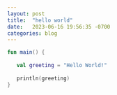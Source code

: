 ```yaml
---
layout: post
title:  "hello world"
date:   2023-06-16 19:56:35 -0700
categories: blog
---
```


``` kotlin
fun main() {
   
   val greeting = "Hello World!"
   
   println(greeting)
}
```